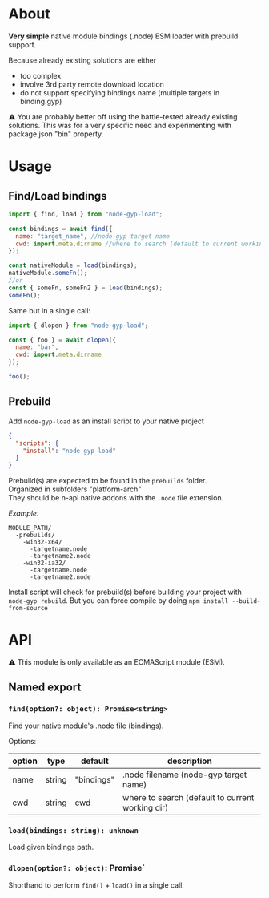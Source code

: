 About
=====

**Very simple** native module bindings (.node) ESM loader with prebuild support.

Because already existing solutions are either 
- too complex
- involve 3rd party remote download location
- do not support specifying bindings name (multiple targets in binding.gyp)

⚠️ You are probably better off using the battle-tested already existing solutions.
This was for a very specific need and experimenting with package.json "bin" property.

Usage
=====

## Find/Load bindings

```js
import { find, load } from "node-gyp-load";

const bindings = await find({
  name: "target_name", //node-gyp target name
  cwd: import.meta.dirname //where to search (default to current working dir).
});

const nativeModule = load(bindings);
nativeModule.someFn();
//or
const { someFn, someFn2 } = load(bindings);
someFn();
```

Same but in a single call:

```js
import { dlopen } from "node-gyp-load";

const { foo } = await dlopen({
  name: "bar",
  cwd: import.meta.dirname
});

foo();
```

## Prebuild

Add `node-gyp-load` as an install script to your native project

```json
{
  "scripts": {
    "install": "node-gyp-load"
  }
}
```

Prebuild(s) are expected to be found in the `prebuilds` folder.<br />
Organized in subfolders "platform-arch"<br />
They should be n-api native addons with the `.node` file extension.

_Example:_
```
MODULE_PATH/
  -prebuilds/
    -win32-x64/
      -targetname.node
      -targetname2.node
    -win32-ia32/
      -targetname.node
      -targetname2.node
```

Install script will check for prebuild(s) before building your project with `node-gyp rebuild`.
But you can force compile by doing `npm install --build-from-source`

API
===

⚠️ This module is only available as an ECMAScript module (ESM).<br />

## Named export

### `find(option?: object): Promise<string>`

  Find your native module's .node file (bindings).
 
  Options:
 
  |option|type|default|description|
  |------|----|-------|-----------|
  |name|string|"bindings"|.node filename (node-gyp target name)|
  |cwd|string|cwd|where to search (default to current working dir)|

### `load(bindings: string): unknown`

  Load given bindings path.</br>

### `dlopen(option?: object)`: Promise<unknown>`

  Shorthand to perform `find()` + `load()` in a single call.